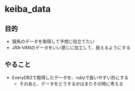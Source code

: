 # keiba_data
## 目的
- 競馬のデータを取得して予想に役立てたい
- JRA-VANのデータをいい感じに加工して、扱えるようにする

## やること
- EveryDB2で取得したデータを、rubyで扱いやすい形にする
    - そのあと、データをどうするかはまたその時に考える


